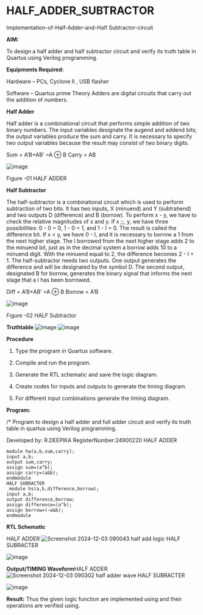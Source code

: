 # HALF_ADDER_SUBTRACTOR

Implementation-of-Half-Adder-and-Half Subtractor-circuit

**AIM:**

To design a half adder and half subtractor circuit and verify its truth table in Quartus using Verilog programming.

**Equipments Required:**

Hardware – PCs, Cyclone II , USB flasher 

Software – Quartus prime Theory Adders are digital circuits that carry out the addition of numbers.

**Half Adder**

Half adder is a combinational circuit that performs simple addition of two binary numbers. The input variables designate the augend and addend bits; the output variables produce the sum and carry. It is necessary to specify two output variables because the result may consist of two binary digits.

Sum = A’B+AB’ =A ⊕ B Carry = AB

![image](https://github.com/naavaneetha/HALF_ADDER_SUBTRACTOR/assets/154305477/bd4a0b2c-cdbc-4184-ab08-81578f121e1f)

Figure -01 HALF ADDER

**Half Subtractor**

The half-subtractor is a combinational circuit which is used to perform subtraction of two bits. It has two inputs, X (minuend) and Y (subtrahend) and two outputs D (difference) and B (borrow). To perform x - y, we have to check the relative magnitudes of x and y. If x ;;, y, we have three possibilities: 0 - 0 = 0, 1 - 0 = 1, and 1 - I = 0. The result is called the difference bit. If x < y, we have 0 - I, and it is necessary to borrow a 1 from the next higher stage. The I borrowed from the next higher stage adds 2 to the minuend bit, just as in the decimal system a borrow adds 10 to a minuend digit. With the minuend equal to 2, the difference becomes 2 - I = 1. The half-subtractor needs two outputs. One output generates the difference and will be designated by the symbol D. The second output, designated B for borrow, generates the binary signal that informs the next stage that a I has been borrowed. 

Diff = A’B+AB’ =A ⊕ B
Borrow = A’B

 ![image](https://github.com/naavaneetha/HALF_ADDER_SUBTRACTOR/assets/154305477/d76b099c-513f-4e7c-843a-e2fd028a531a)

Figure -02 HALF Subtractor

**Truthtable**
![image](https://github.com/user-attachments/assets/9d369b71-73ac-4fdd-a0dc-2158c171b7c7)
![image](https://github.com/user-attachments/assets/7302adfe-1d73-444b-8fc7-c1c340aa20cb)



**Procedure**

1.	Type the program in Quartus software.

2.	Compile and run the program.

3.	Generate the RTL schematic and save the logic diagram.

4.	Create nodes for inputs and outputs to generate the timing diagram.

5.	For different input combinations generate the timing diagram.


**Program:**

/* Program to design a half adder and full adder circuit and verify its truth table in quartus using Verilog programming.

Developed by: R.DEEPIKA RegisterNumber:24900220
HALF ADDER
```
module ha(a,b,sum,carry);
input a,b;
output sum,carry;
assign sum=(a^b);
assign carry=(a&b);
endmodule
HALF SUBRACTER
 module hs(a,b,difference,borrow);
input a,b;
output difference,borrow;
assign difference=(a^b);
assign borrow=(~a&b);
endmodule
```

**RTL Schematic**


HALF ADDER
![Screenshot 2024-12-03 090043 half add logic](https://github.com/user-attachments/assets/ef5c89bf-4769-4be3-9764-6420d9737d9d)
HALF SUBRACTER

![image](https://github.com/user-attachments/assets/96ec8b06-405c-43c2-9e4e-26d4b74de5fa)



**Output/TIMING Waveform**HALF ADDER
![Screenshot 2024-12-03 090302 half adder wave](https://github.com/user-attachments/assets/5b79eef1-b09e-459a-b29e-5ec368765139)
HALF SUBRACTER

![image](https://github.com/user-attachments/assets/36591b8a-dc32-4f35-98d0-8e69173df223)



**Result:**
Thus the given logic function are implemented using and their operations are verified using.
